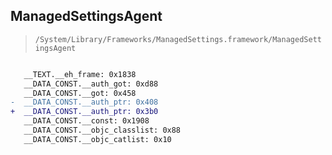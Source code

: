 ## ManagedSettingsAgent

> `/System/Library/Frameworks/ManagedSettings.framework/ManagedSettingsAgent`

```diff

   __TEXT.__eh_frame: 0x1838
   __DATA_CONST.__auth_got: 0xd88
   __DATA_CONST.__got: 0x458
-  __DATA_CONST.__auth_ptr: 0x408
+  __DATA_CONST.__auth_ptr: 0x3b0
   __DATA_CONST.__const: 0x1908
   __DATA_CONST.__objc_classlist: 0x88
   __DATA_CONST.__objc_catlist: 0x10

```

